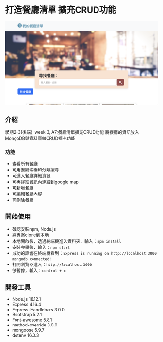 # 打造餐廳清單 擴充CRUD功能
![cover](cover.png)

## 介紹
學期2-3(後端), week 3, A7:餐廳清單擴充CRUD功能
將餐廳的資訊放入MongoDB與資料庫做CRUD擴充功能

### 功能
* 查看所有餐廳
* 可用餐廳名稱和分類搜尋
* 可進入餐廳詳細資訊
* 可再詳細資訊內連結到google map
* 可新增餐廳
* 可編輯餐廳內容
* 可刪除餐廳


## 開始使用
* 確認安裝npm, Node.js
* 將專案clone到本地
* 本地開啟後，透過終端機進入資料夾，輸入：```npm install```
* 安裝完畢後，輸入：```npm start```
* 成功的話會在終端機看到：```Express is running on http://localhost:3000```
```mongodb connected!```
* 打開瀏覽器進入：```http://localhost:3000```
* 欲暫停，輸入：```control + c```

## 開發工具
* Node.js 18.12.1
* Express 4.16.4
* Express-Handlebars 3.0.0
* Bootstrap 5.2.1
* Font-awesome 5.8.1
* method-override 3.0.0
* mongoose 5.9.7
* dotenv 16.0.3
